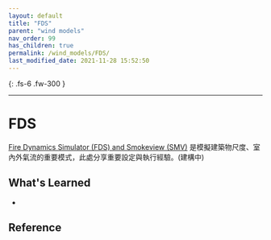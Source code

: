 ```yaml
---
layout: default
title: "FDS"
parent: "wind models"
nav_order: 99
has_children: true
permalink: /wind_models/FDS/
last_modified_date: 2021-11-28 15:52:50
---
```


{: .fs-6 .fw-300 }

---

# FDS
[Fire Dynamics Simulator (FDS) and Smokeview (SMV)](https://pages.nist.gov/fds-smv/) 是模擬建築物尺度、室內外氣流的重要模式，此處分享重要設定與執行經驗。(建構中)

## What's Learned 
- 

## Reference
